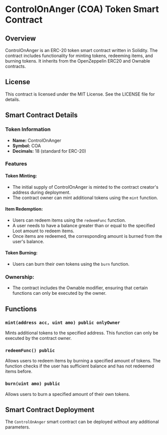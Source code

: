 # ControlOnAnger (COA) Token Smart Contract

## Overview

ControlOnAnger is an ERC-20 token smart contract written in Solidity. The contract includes functionality for minting tokens, redeeming items, and burning tokens. It inherits from the OpenZeppelin ERC20 and Ownable contracts.

## License

This contract is licensed under the MIT License. See the LICENSE file for details.

## Smart Contract Details

### Token Information

- **Name:** ControlOnAnger
- **Symbol:** COA
- **Decimals:** 18 (standard for ERC-20)

### Features

#### Token Minting:

- The initial supply of ControlOnAnger is minted to the contract creator's address during deployment.
- The contract owner can mint additional tokens using the `mint` function.

#### Item Redemption:

- Users can redeem items using the `redeemFunc` function.
- A user needs to have a balance greater than or equal to the specified Loot amount to redeem items.
- Once items are redeemed, the corresponding amount is burned from the user's balance.

#### Token Burning:

- Users can burn their own tokens using the `burn` function.

### Ownership:

- The contract includes the Ownable modifier, ensuring that certain functions can only be executed by the owner.

## Functions

### `mint(address acc, uint amo) public onlyOwner`

Mints additional tokens to the specified address. This function can only be executed by the contract owner.

### `redeemFunc() public`

Allows users to redeem items by burning a specified amount of tokens. The function checks if the user has sufficient balance and has not redeemed items before.

### `burn(uint amo) public`

Allows users to burn a specified amount of their own tokens.

## Smart Contract Deployment

The `ControlOnAnger` smart contract can be deployed without any additional parameters.
